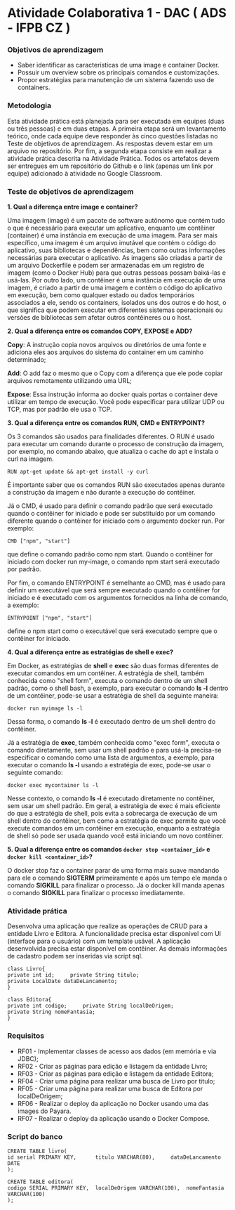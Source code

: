 # Atividade Colaborativa 1 - DAC ( ADS - IFPB CZ )

### Objetivos de aprendizagem

- Saber identificar as características de uma image e container Docker.
- Possuir um overview sobre os principais comandos e customizações.
- Propor estratégias para manutenção de um sistema fazendo uso de containers.

### Metodologia

Esta atividade prática está planejada para ser executada em equipes (duas ou três pessoas) e em duas etapas. A primeira etapa será um levantamento teórico, onde cada equipe deve responder às cinco questões listadas no Teste de objetivos de aprendizagem. As respostas devem estar em um arquivo no repositório. Por fim, a segunda etapa consiste em realizar a atividade prática descrita na Atividade Prática.
Todos os artefatos devem ser entregues em um repositório do Github e o link (apenas um link por equipe) adicionado à atividade no Google Classroom.

### Teste de objetivos de aprendizagem

**1. Qual a diferença entre image e container?**

Uma imagem (image) é um pacote de software autônomo que contém tudo o que é necessário para executar um aplicativo, enquanto um contêiner (container) é uma instância em execução de uma imagem. Para ser mais específico, uma imagem é um arquivo imutável que contém o código do aplicativo, suas bibliotecas e dependências, bem como outras informações necessárias para executar o aplicativo. As imagens são criadas a partir de um arquivo Dockerfile e podem ser armazenadas em um registro de imagem (como o Docker Hub) para que outras pessoas possam baixá-las e usá-las. Por outro lado, um contêiner é uma instância em execução de uma imagem, é criado a partir de uma imagem e contém o código do aplicativo em execução, bem como qualquer estado ou dados temporários associados a ele, sendo os containers, isolados uns dos outros e do host, o que significa que podem executar em diferentes sistemas operacionais ou versões de bibliotecas sem afetar outros contêineres ou o host.

**2. Qual a diferença entre os comandos COPY, EXPOSE e ADD?**

**Copy**: A instrução copia novos arquivos ou diretórios de uma fonte e adiciona eles aos arquivos do sistema do container em um caminho determinado;

**Add**: O add faz o mesmo que o Copy com a diferença que ele pode copiar arquivos remotamente utilizando uma URL;

**Expose**: Essa instrução informa ao docker quais portas o container deve utilizar em tempo de execução. Você pode especificar para utilizar UDP ou TCP, mas por padrão ele usa o TCP.

**3. Qual a diferença entre os comandos RUN, CMD e ENTRYPOINT?**

Os 3 comandos são usados para finalidades diferentes. O RUN é usado para executar um comando durante o processo de construção da imagem, por exemplo, no comando abaixo, que atualiza o cache do apt e instala o curl na imagem.

```
RUN apt-get update && apt-get install -y curl
```

É importante saber que os comandos RUN são executados apenas durante a construção da imagem e não durante a execução do contêiner.

Já o CMD, é usado para definir o comando padrão que será executado quando o contêiner for iniciado e pode ser substituído por um comando diferente quando o contêiner for iniciado com o argumento docker run. Por exemplo:

```
CMD ["npm", "start"]
```

que define o comando padrão como npm start. Quando o contêiner for iniciado com docker run my-image, o comando npm start será executado por padrão.

Por fim, o comando ENTRYPOINT é semelhante ao CMD, mas é usado para definir um executável que será sempre executado quando o contêiner for iniciado e é executado com os argumentos fornecidos na linha de comando, a exemplo:

```
ENTRYPOINT ["npm", "start"]
```

define o npm start como o executável que será executado sempre que o contêiner for iniciado.

**4. Qual a diferença entre as estratégias de shell e exec?**

Em Docker, as estratégias de **shell** e **exec** são duas formas diferentes de executar comandos em um contêiner. A estratégia de shell, também conhecida como "shell form", executa o comando dentro de um shell padrão, como o shell bash, a exemplo, para executar o comando **ls -l** dentro de um contêiner, pode-se usar a estratégia de shell da seguinte maneira:

```
docker run myimage ls -l
```

Dessa forma, o comando **ls -l** é executado dentro de um shell dentro do contêiner.

Já a estratégia de **exec**, também conhecida como "exec form", executa o comando diretamente, sem usar um shell padrão e para usá-la precisa-se especificar o comando como uma lista de argumentos, a exemplo, para executar o comando **ls -l** usando a estratégia de exec, pode-se usar o seguinte comando:

```
docker exec mycontainer ls -l
```

Nesse contexto, o comando **ls -l** é executado diretamente no contêiner, sem usar um shell padrão. Em geral, a estratégia de exec é mais eficiente do que a estratégia de shell, pois evita a sobrecarga de execução de um shell dentro do contêiner, bem como a estratégia de exec permite que você execute comandos em um contêiner em execução, enquanto a estratégia de shell só pode ser usada quando você está iniciando um novo contêiner.

**5. Qual a diferença entre os comandos `docker stop <container_id>` e `docker kill <container_id>`?**

O docker stop faz o container parar de uma forma mais suave mandando para ele o comando **SIGTERM** primeiramente e após um tempo ele manda o comando **SIGKILL** para finalizar o processo. Já o docker kill manda apenas o comando **SIGKILL** para finalizar o processo imediatamente.

### Atividade prática

Desenvolva uma aplicação que realize as operações de CRUD para a entidade Livro e Editora. A funcionalidade precisa estar disponível com UI (interface para o usuário) com um template usável. A aplicação desenvolvida precisa estar disponível em contêiner. As demais informações de cadastro podem ser inseridas via script sql.

```
class Livro{
private int id; 	private String titulo;
private LocalDate dataDeLancamento;
}

class Editora{
private int codigo; 	private String localDeOrigem;
private String nomeFantasia;
}
```

### Requisitos

- RF01 - Implementar classes de acesso aos dados (em memória e via JDBC);
- RF02 - Criar as páginas para edição e listagem da entidade Livro;
- RF03 - Criar as páginas para edição e listagem da entidade Editora;
- RF04 - Criar uma página para realizar uma busca de Livro por titulo;
- RF05 - Criar uma página para realizar uma busca de Editora por localDeOrigem;
- RF06 - Realizar o deploy da aplicação no Docker usando uma das images do Payara.
- RF07 - Realizar o deploy da aplicação usando o Docker Compose.

### Script do banco

```
CREATE TABLE livro(
id serial PRIMARY KEY,  	titulo VARCHAR(80),  	dataDeLancamento DATE
);

CREATE TABLE editora(
codigo SERIAL PRIMARY KEY,  localDeOrigem VARCHAR(100),  nomeFantasia VARCHAR(100)
);
```
